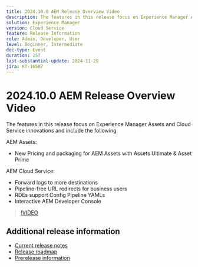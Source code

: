 ```yaml
---
title: 2024.10.0 AEM Release Overview Video
description: The features in this release focus on Experience Manager Assets and Cloud Service innovations and include the following:AEM Assets  New Pricing and packaging for AEM Assets with Assets Ultimate & Asset PrimeAEM Cloud Service  Forward logs to more destinations  Pipeline-free URL redirects for business users ​  RDEs support Config Pipeline YAMLs​  Interactive AEM Developer Console
solution: Experience Manager
version: Cloud Service
feature: Release Information
role: Admin, Developer, User
level: Beginner, Intermediate
doc-type: Event
duration: 257
last-substantial-update: 2024-11-28
jira: KT-16587
---
```


# 2024.10.0 AEM Release Overview Video

The features in this release focus on Experience Manager Assets and Cloud Service innovations and include the following:

AEM Assets:
 * New Pricing and packaging for AEM Assets with Assets Ultimate & Asset Prime

AEM Cloud Service:
 * Forward logs to more destinations
 * Pipeline-free URL redirects for business users ​
 * RDEs support Config Pipeline YAMLs​
 * Interactive AEM Developer Console

>[!VIDEO](https://video.tv.adobe.com/v/3440501/?learn=on&enablevpops)

<!--

Have questions about the release?  Discuss the release in [Experience League Communities](https://adobe.ly/4eqofkS)

-->

## Additional release information

* [Current release notes](https://experienceleague.adobe.com/docs/experience-manager-cloud-service/content/release-notes/home.html)
* [Release roadmap](https://experienceleague.adobe.com/docs/experience-manager-release-information/aem-release-updates/update-releases-roadmap.html)
* [Prerelease information](https://experienceleague.adobe.com/docs/experience-manager-cloud-service/content/release-notes/prerelease.html)